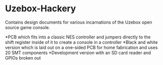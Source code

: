 Uzebox-Hackery
==============
Contains design documents for various incarnations of the Uzebox open source game console.

*PCB which fits into a classic NES controller and jumpers directly to the shift register inside of it to create a console in a controller
*Black and white version which is laid out on a one-sided PCB for home fabrication and uses 20 SMT components
*Development version with an SD card reader and GPIOs broken out
